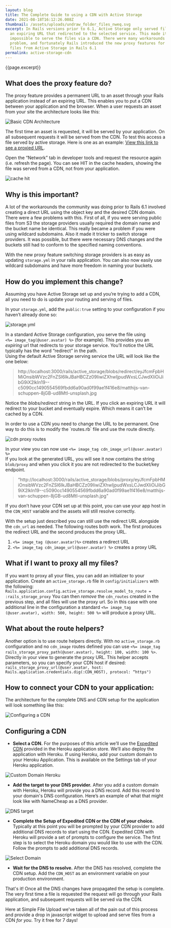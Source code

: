 ```yaml
---
layout: blog
title: The Complete Guide to using a CDN with Active Storage
date: 2021-08-18T16:12:26.008Z
thumbnail: /assets/uploads/undraw_folder_files_nweq.svg
excerpt: In Rails versions prior to 6.1, Active Storage only served files from
  an expiring URL that redirected to the selected service. This made it
  impossible to serve the files via a CDN. There were many workarounds to this
  problem, and fortunately Rails introduced the new proxy features for serving
  files from Active Storage in Rails 6.1
permalink: active-storage-cdn
---
```

{{page.excerpt}}

## What does the proxy feature do?

The proxy feature provides a permanent URL to an asset through your Rails application instead of an expiring URL. This enables you to put a CDN between your application and the browser. When a user requests an asset from your site the architecture looks like this: 

![Basic CDN Architecture](/assets/uploads/basic_cdn_architecture_screenshot.png)

The first time an asset is requested, it will be served by your application. On all subsequent requests it will be served from the CDN. To test this access a file served by active storage. Here is one as an example: [View this link to see a proxied URL](https://test.files-simplefileupload.com/static/blobs/proxy/eyJfcmFpbHMiOnsibWVzc2FnZSI6IkJBaHBBbGt2IiwiZXhwIjpudWxsLCJwdXIiOiJibG9iX2lkIn19--724f7dbc977e981a72a0dda21206a083d92b24ef/bruno-cervera-eOf0PO0FX6o-unsplash.jpg).

Open the “Network” tab in developer tools and request the resource again (i.e. refresh the page). You can see HIT in the cache headers, showing the file was served from a CDN, not from your application.

![cache hit](/assets/uploads/cache_hit.png)

## Why is this important?

A lot of the workarounds the community was doing prior to Rails 6.1 involved creating a direct URL using the object key and the desired CDN domain. There were a few problems with this. First of all, if you were serving public files from S3 the storage providers usually required the domain name and the bucket name be identical. This really became a problem if you were using wildcard subdomains. Also it made it tricker to switch storage providers. It was possible, but there were necessary DNS changes and the buckets still had to conform to the specified naming conventions. 

With the new proxy feature switching storage providers is as easy as updating `storage.yml` in your rails application. You can also now easily use wildcard subdomains and have more freedom in naming your buckets.

## How do you implement this change?

Assuming you have Active Storage set up and you’re trying to add a CDN, all you need to do is update your routing and serving of files.

In your `storage.yml`, add the `public:true` setting to your configuration if you haven’t already done so:

![storage.yml](/assets/uploads/storageyml_screenshot.png)

In a standard Active Storage configuration, you serve the file using <br>`<%= image_tag(@user.avatar) %>` (for example). This provides you an *expiring* url that redirects to your storage service. You’ll notice the URL typically has the word “redirect” in the path. <br>
Using the default Active Storage serving service the URL will look like the one below: <br>
> http://localhost:3000/rails/active_storage/blobs/redirect/eyJfcmFpbHMiOnsibWVzc2FnZSI6IkJBaHBCZz09IiwiZXhwIjpudWxsLCJwdXIiOiJibG9iX2lkIn19--c5090cc1490554569fbdd6a90ad0f99ae1f416e8/matthijs-van-schuppen-8jGB-ud8MtI-unsplash.jpg

Notice the *blobs/redirect* string in the URL. If you click an expiring URL it will redirect to your bucket and eventually expire. Which means it can’t be cached by a CDN.

<p align=“justify”>In order to use a CDN you need to change the URL to be permanent. One way to do this is to modify the `routes.rb` file and use the route directly.

![cdn proxy routes](/assets/uploads/cdn_routes_screenshot.png)

In your view you can now use `<%= image_tag cdn_image_url(@user.avatar) %>` <br>
If you look at the generated URL, you will see it now contains the string `blob/proxy` and when you click it you are not redirected to the bucket/key endpoint. 

> “http://localhost:3000/rails/active_storage/blobs/proxy/eyJfcmFpbHMiOnsibWVzc2FnZSI6IkJBaHBCZz09IiwiZXhwIjpudWxsLCJwdXIiOiJibG9iX2lkIn19--c5090cc1490554569fbdd6a90ad0f99ae1f416e8/matthijs-van-schuppen-8jGB-ud8MtI-unsplash.jpg"

If you don’t have your CDN set up at this point, you can use your app host in the `CDN_HOST` variable and the assets will still resolve correctly. 

With the setup just described you can still use the redirect URL alongside the `cdn_url` as needed. The following routes both work. The first produces the redirect URL and the second produces the proxy URL.

1. `<%= image_tag (@user.avatar)%>` creates a redirect URL
2. `<%= image_tag cdn_image_url(@user.avatar) %>` creates a proxy URL

## What if I want to proxy all my files?

If you want to proxy all your files, you can add an initializer to your application. 
Create an `active_storage.rb` file in `config/initializers` with the following:
`Rails.application.config.active_storage.resolve_model_to_route = :rails_storage_proxy` 
You can then *remove* the `cdn_routes` created in the previous step, and all files will use the proxy url. So in this case with one additional line in the configuration a standard `<%= image_tag (@user.avatar), width: 500, height: 500 %>` will produce a proxy URL.

## What about the route helpers?

Another option is to use route helpers directly. With no `active_storage.rb` configuration and no `cdn_image` routes defined you can use `<%= image_tag rails_storage_proxy_path(@user.avatar), height: 100, width: 100 %>`. Directly in your view to generate the proxy URL. This helper accepts parameters, so you can specify your CDN host if desired: `rails_storage_proxy_url(@user.avatar, host:  Rails.application.credentials.dig(:CDN_HOST), protocol: “https")`

## How to connect your CDN to your application:

The architecture for the complete DNS and CDN setup for the application will look something like this:

![Configuring a CDN ](/assets/uploads/cdn_architecture_screenshot.png)

## Configuring a CDN

* **Select a CDN.** For the purposes of this article we’ll use the [Expedited CDN](https://devcenter.heroku.com/articles/expeditedcdn) provided in the Heroku application store. We’ll also deploy the application with Heroku. If using Heroku, add your custom domain to your Heroku Application. This is available on the Settings tab of your Heroku application.

![Custom Domain Heroku ](/assets/uploads/custom_domains_heroku_screenshot.png)

* **Add the target to your DNS provider.** After you add a custom domain with Heroku, Heroku will provide you a DNS record. Add this record to your domain's DNS configuration. Here’s an example of what that might look like with NameCheap as a DNS provider.

![DNS target](/assets/uploads/cname_screenshot.png)

* **Complete the Setup of Expedited CDN or the CDN of your choice.** Typically at this point you will be prompted by your CDN provider to add additional DNS records to start using the CDN. Expedited CDN with Heroku will provide a set of prompts to configure the service. The first step is to select the Heroku domain you would like to use with the CDN. Follow the prompts to add additional DNS records.

![Select Domain](/assets/uploads/select_domain_screenshot.png)

* **Wait for the DNS to resolve.** After the DNS has resolved, complete the CDN setup. Add the `CDN_HOST` as an environment variable on your production environment.

That's it! Once all the DNS changes have propagated the setup is complete. The very first time a file is requested the request will go through your Rails application, and subsequent requests will be served via the CDN.

Here at Simple File Upload we've taken all of the pain out of this process and provide a drop in javascript widget to upload and serve files from a CDN *for you*. Try it free for 7 days!
